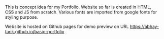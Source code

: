 This is concept idea for my Portfolio.
Website so far is created in HTML, CSS and JS from scratch.
Various fonts are imported from google fonts for styling purpose.

Website is hosted on Github pages for demo preview on URL
https://abhay-tank.github.io/basic-portfolio

